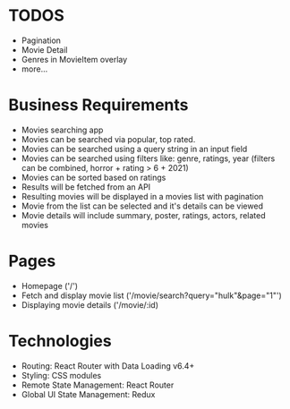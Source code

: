# TODOS

- Pagination
- Movie Detail
- Genres in MovieItem overlay
- more...

# Business Requirements

- Movies searching app
- Movies can be searched via popular, top rated.
- Movies can be searched using a query string in an input field
- Movies can be searched using filters like: genre, ratings, year (filters can be combined, horror + rating > 6 + 2021)
- Movies can be sorted based on ratings
- Results will be fetched from an API
- Resulting movies will be displayed in a movies list with pagination
- Movie from the list can be selected and it's details can be viewed
- Movie details will include summary, poster, ratings, actors, related movies

# Pages

- Homepage ('/')
- Fetch and display movie list ('/movie/search?query="hulk"&page="1"')
- Displaying movie details ('/movie/:id)

# Technologies

- Routing: React Router with Data Loading v6.4+
- Styling: CSS modules
- Remote State Management: React Router
- Global UI State Management: Redux
